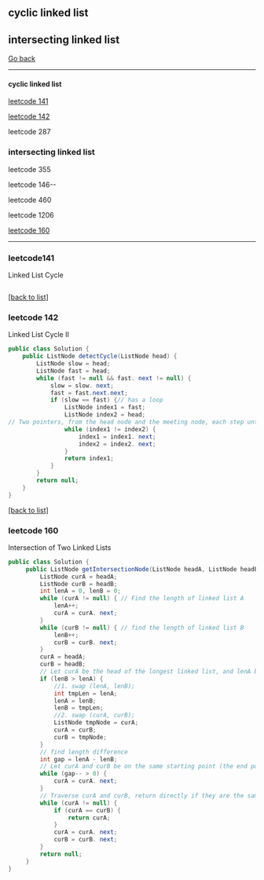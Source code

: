 ## cyclic linked list
## intersecting linked list
[Go back](https://github.com/TerryTxx/CS-Diary/blob/master/Algorithm/LinkedList.md)

---

#### cyclic linked list
[leetcode 141](#leetcode141)

[leetcode 142](#leetcode-142)

leetcode 287

### intersecting linked list
leetcode 355

leetcode 146--

leetcode 460

leetcode 1206

[leetcode 160](#leetcode-160)

---

### leetcode141
Linked List Cycle
```java

```
[[back to list]](#cyclic-linked-list)
### leetcode 142
Linked List Cycle II
```java
public class Solution {
    public ListNode detectCycle(ListNode head) {
        ListNode slow = head;
        ListNode fast = head;
        while (fast != null && fast. next != null) {
            slow = slow. next;
            fast = fast.next.next;
            if (slow == fast) {// has a loop
                ListNode index1 = fast;
                ListNode index2 = head;
// Two pointers, from the head node and the meeting node, each step until they meet, the meeting point is the ring entrance
                while (index1 != index2) {
                    index1 = index1. next;
                    index2 = index2. next;
                }
                return index1;
            }
        }
        return null;
    }
}
```
[[back to list]](#cyclic-linked-list)
### leetcode 160
Intersection of Two Linked Lists
```java
public class Solution {
     public ListNode getIntersectionNode(ListNode headA, ListNode headB) {
         ListNode curA = headA;
         ListNode curB = headB;
         int lenA = 0, lenB = 0;
         while (curA != null) { // Find the length of linked list A
             lenA++;
             curA = curA. next;
         }
         while (curB != null) { // find the length of linked list B
             lenB++;
             curB = curB. next;
         }
         curA = headA;
         curB = headB;
         // Let curA be the head of the longest linked list, and lenA be its length
         if (lenB > lenA) {
             //1. swap (lenA, lenB);
             int tmpLen = lenA;
             lenA = lenB;
             lenB = tmpLen;
             //2. swap (curA, curB);
             ListNode tmpNode = curA;
             curA = curB;
             curB = tmpNode;
         }
         // find length difference
         int gap = lenA - lenB;
         // Let curA and curB be on the same starting point (the end positions are aligned)
         while (gap-- > 0) {
             curA = curA. next;
         }
         // Traverse curA and curB, return directly if they are the same
         while (curA != null) {
             if (curA == curB) {
                 return curA;
             }
             curA = curA. next;
             curB = curB. next;
         }
         return null;
     }
}
```